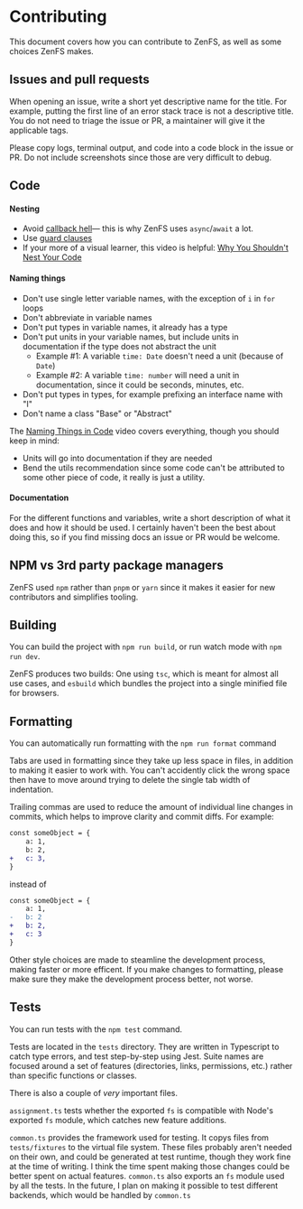 # Contributing

This document covers how you can contribute to ZenFS, as well as some choices ZenFS makes.

## Issues and pull requests

When opening an issue, write a short yet descriptive name for the title. For example, putting the first line of an error stack trace is not a descriptive title. You do not need to triage the issue or PR, a maintainer will give it the applicable tags.

Please copy logs, terminal output, and code into a code block in the issue or PR. Do not include screenshots since those are very difficult to debug.

## Code

#### Nesting

-   Avoid [callback hell](http://callbackhell.com/)— this is why ZenFS uses `async`/`await` a lot.
-   Use [guard clauses](<https://en.wikipedia.org/wiki/Guard_(computer_science)>)
-   If your more of a visual learner, this video is helpful: [Why You Shouldn't Nest Your Code](https://youtu.be/CFRhGnuXG-4)

#### Naming things

-   Don't use single letter variable names, with the exception of `i` in `for` loops
-   Don't abbreviate in variable names
-   Don't put types in variable names, it already has a type
-   Don't put units in your variable names, but include units in documentation if the type does not abstract the unit
    -   Example #1: A variable `time: Date` doesn't need a unit (because of `Date`)
    -   Example #2: A variable `time: number` will need a unit in documentation, since it could be seconds, minutes, etc.
-   Don't put types in types, for example prefixing an interface name with "I"
-   Don't name a class "Base" or "Abstract"

The [Naming Things in Code](https://youtu.be/-J3wNP6u5YU) video covers everything, though you should keep in mind:

-   Units will go into documentation if they are needed
-   Bend the utils recommendation since some code can't be attributed to some other piece of code, it really is just a utility.

#### Documentation

For the different functions and variables, write a short description of what it does and how it should be used. I certainly haven't been the best about doing this, so if you find missing docs an issue or PR would be welcome.

## NPM vs 3rd party package managers

ZenFS used `npm` rather than `pnpm` or `yarn` since it makes it easier for new contributors and simplifies tooling.

## Building

You can build the project with `npm run build`, or run watch mode with `npm run dev`.

ZenFS produces two builds: One using `tsc`, which is meant for almost all use cases, and `esbuild` which bundles the project into a single minified file for browsers.

## Formatting

You can automatically run formatting with the `npm run format` command

Tabs are used in formatting since they take up less space in files, in addition to making it easier to work with. You can't accidently click the wrong space then have to move around trying to delete the single tab width of indentation.

Trailing commas are used to reduce the amount of individual line changes in commits, which helps to improve clarity and commit diffs. For example:

```diff
const someObject = {
	a: 1,
	b: 2,
+	c: 3,
}

```

instead of

```diff
const someObject = {
	a: 1,
-	b: 2
+	b: 2,
+	c: 3
}

```

Other style choices are made to steamline the development process, making faster or more efficent. If you make changes to formatting, please make sure they make the development process better, not worse.

## Tests

You can run tests with the `npm test` command.

Tests are located in the `tests` directory. They are written in Typescript to catch type errors, and test step-by-step using Jest. Suite names are focused around a set of features (directories, links, permissions, etc.) rather than specific functions or classes.

There is also a couple of _very_ important files.

`assignment.ts` tests whether the exported `fs` is compatible with Node's exported `fs` module, which catches new feature additions.

`common.ts` provides the framework used for testing. It copys files from `tests/fixtures` to the virtual file system. These files probably aren't needed on their own, and could be generated at test runtime, though they work fine at the time of writing. I think the time spent making those changes could be better spent on actual features. `common.ts` also exports an `fs` module used by all the tests. In the future, I plan on making it possible to test different backends, which would be handled by `common.ts`
